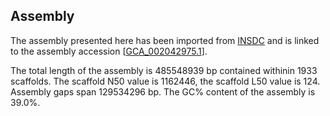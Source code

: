 **Assembly**
--------

The assembly presented here has been imported from [INSDC](http://www.insdc.org) and is linked to the assembly accession [[GCA_002042975.1](http://www.ebi.ac.uk/ena/data/view/GCA_002042975.1)].

The total length of the assembly is 485548939 bp contained withinin 1933 scaffolds.
The scaffold N50 value is 1162446, the scaffold L50 value is 124.
Assembly gaps span 129534296 bp. The GC% content of the assembly is 39.0%.

